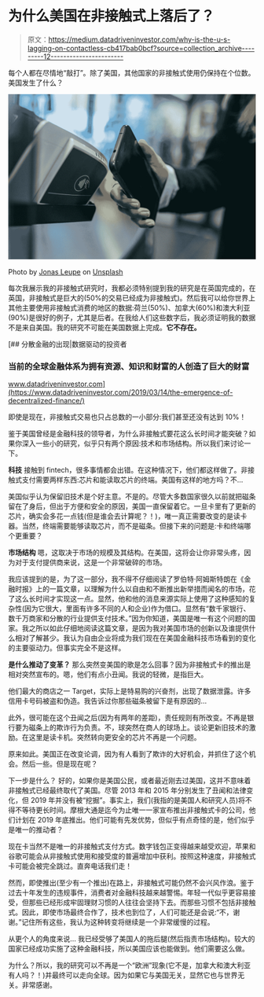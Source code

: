 # 为什么美国在非接触式上落后了？

> 原文：<https://medium.datadriveninvestor.com/why-is-the-u-s-lagging-on-contactless-cb417bab0bcf?source=collection_archive---------12----------------------->

每个人都在尽情地“敲打”。除了美国，其他国家的非接触式使用仍保持在个位数。美国发生了什么？

![](img/f8f2b8e6a539931adff6a24988ac8164.png)

Photo by [Jonas Leupe](https://unsplash.com/@jonasleupe?utm_source=medium&utm_medium=referral) on [Unsplash](https://unsplash.com?utm_source=medium&utm_medium=referral)

每次我展示我的非接触式研究时，我都必须特别提到我的研究是在英国完成的，在英国，非接触式是巨大的(50%的交易已经成为非接触式)。然后我可以给你世界上其他主要使用非接触式消费的地区的数据:荷兰(50%)、加拿大(60%)和澳大利亚(90%)是很好的例子，尤其是后者。在我给人们这些数字后，我必须证明我的数据不是来自美国。我的研究不可能在美国数据上完成。**它不存在。**

[](https://www.datadriveninvestor.com/2019/03/14/the-emergence-of-decentralized-finance/) [## 分散金融的出现|数据驱动的投资者

### 当前的全球金融体系为拥有资源、知识和财富的人创造了巨大的财富

www.datadriveninvestor.com](https://www.datadriveninvestor.com/2019/03/14/the-emergence-of-decentralized-finance/) 

即使是现在，非接触式交易也只占总数的一小部分:我们甚至还没有达到 10%！

鉴于美国曾经是金融科技的领导者，为什么非接触式要花这么长时间才能突破？如果你深入一些小的研究，似乎只有两个原因:技术和市场结构。所以我们来讨论一下。

**科技**
接触到 fintech，很多事情都会出错。在这种情况下，他们都这样做了。非接触式支付需要两样东西:芯片和能读取芯片的终端。美国有这样的地方吗？不…

美国似乎认为保留旧技术是个好主意。不是的。尽管大多数国家很久以前就把磁条留在了身后，但出于方便和安全的原因，美国一直保留着它。一旦卡里有了更新的芯片，确实会多花一点钱(但是谁会去计算呢？！)，唯一真正需要改变的是读卡器。当然，终端需要能够读取芯片，而不是磁条。但接下来的问题是:卡和终端哪个更重要？

**市场结构** 嗯，这取决于市场的规模及其结构。在美国，这将会让你非常头疼，因为对于支付提供商来说，这是一个非常破碎的市场。

我应该提到的是，为了这一部分，我不得不仔细阅读了罗伯特·阿姆斯特朗在《金融时报》上的一篇文章，以理解为什么以自由和不断推出新举措而闻名的市场，花了这么长时间才实现这一点。显然，他和他的消息来源实际上使用了这种感知的复杂性(因为它很大，里面有许多不同的人和企业)作为借口。显然有“数千家银行、数千万商家和分散的行业提供支付技术。”因为你知道，美国是唯一有这个问题的国家。我之所以如此仔细地阅读这篇文章，是因为我对美国市场的创新以及谁提供什么相对了解甚少。我认为自由企业将成为我们现在在美国金融科技市场看到的变化的主要驱动力。但事实完全不是这样。

**是什么推动了变革？**
那么突然变美国的歌是怎么回事？因为非接触式卡的推出是相对突然宣布的。嗯，他们有点小丑闻。我说的轻微，是指巨大。

他们最大的商店之一 Target，实际上是特易购的兴奋剂，出现了数据泄露。许多信用卡号码被盗和伪造。我告诉过你那些磁条被留下是有原因的…

此外，很可能在这个丑闻之后(因为有两年的差距)，责任规则有所改变。不再是银行要为磁条上的欺诈行为负责。不，球突然在商人的球场上。谈论更新旧技术的激励。在这里是读卡机。突然转向更安全的芯片不再是一个问题。

原来如此。美国正在改变论调，因为有人看到了欺诈的大好机会，并抓住了这个机会。然后一些。但是现在呢？

下一步是什么？
好的，如果你是美国公民，或者最近刚去过美国，这并不意味着非接触式已经最终取代了美国。尽管 2013 年和 2015 年分别发生了丑闻和法律变化，但 2019 年并没有被“挖掘”。事实上，我们(我指的是美国人和研究人员)将不得不等待更长时间。摩根大通是迄今为止唯一一家宣布推出非接触式卡的公司，他们计划在 2019 年底推出。他们可能有先发优势，但似乎有点奇怪的是，他们似乎是唯一的推动者？

现在卡当然不是唯一的非接触式支付方式。数字钱包正变得越来越受欢迎，苹果和谷歌可能会从非接触式使用和接受度的普遍增加中获利。按照这种速度，非接触式卡可能会被完全跳过。直奔电话我们走！

然而，即使推出(至少有一个推出)在路上，非接触式可能仍然不会兴风作浪。鉴于过去十年发生的违规事件，消费者对金融科技越来越警惕。年轻一代似乎更容易接受，但那些已经形成牢固理财习惯的人往往会坚持下去。而那些习惯不包括非接触式。因此，即使市场最终合作了，技术也到位了，人们可能还是会说:“不，谢谢。”记住所有这些，我认为这种转变将继续是一个非常缓慢的过程。

从更个人的角度来说…
我已经受够了美国人的拖后腿(然后指责市场结构)。较大的国家已经成功实施了这种金融科技，所以美国应该也能做到。他们需要这么做。

为什么？所以，我的研究可以不再是一个“欧洲”现象(它不是，加拿大和澳大利亚有人吗？！)并最终可以走向全球。因为如果它与美国无关，显然它也与世界无关。非常感谢。